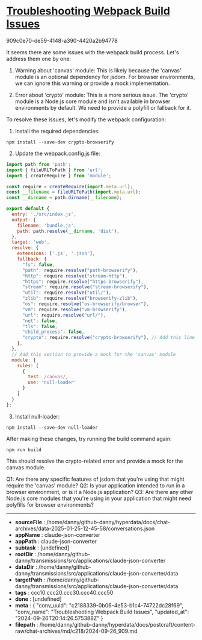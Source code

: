 # [Troubleshooting Webpack Build Issues](https://claude.ai/chat/c2188339-0b06-4e53-b1c4-74722dc28f69)

909c0e70-de59-4148-a390-4420a2b94778

 It seems there are some issues with the webpack build process. Let's address them one by one:

1. Warning about 'canvas' module:
This is likely because the 'canvas' module is an optional dependency for jsdom. For browser environments, we can ignore this warning or provide a mock implementation.

2. Error about 'crypto' module:
This is a more serious issue. The 'crypto' module is a Node.js core module and isn't available in browser environments by default. We need to provide a polyfill or fallback for it.

To resolve these issues, let's modify the webpack configuration:

1. Install the required dependencies:
```
npm install --save-dev crypto-browserify
```

2. Update the webpack.config.js file:

```javascript
import path from 'path';
import { fileURLToPath } from 'url';
import { createRequire } from 'module';

const require = createRequire(import.meta.url);
const __filename = fileURLToPath(import.meta.url);
const __dirname = path.dirname(__filename);

export default {
  entry: './src/index.js',
  output: {
    filename: 'bundle.js',
    path: path.resolve(__dirname, 'dist'),
  },
  target: 'web',
  resolve: {
    extensions: ['.js', '.json'],
    fallback: {
      "fs": false,
      "path": require.resolve("path-browserify"),
      "http": require.resolve("stream-http"),
      "https": require.resolve("https-browserify"),
      "stream": require.resolve("stream-browserify"),
      "util": require.resolve("util/"),
      "zlib": require.resolve("browserify-zlib"),
      "os": require.resolve("os-browserify/browser"),
      "vm": require.resolve("vm-browserify"),
      "url": require.resolve("url/"),
      "net": false,
      "tls": false,
      "child_process": false,
      "crypto": require.resolve("crypto-browserify"), // Add this line
    },
  },
  // Add this section to provide a mock for the 'canvas' module
  module: {
    rules: [
      {
        test: /canvas/,
        use: 'null-loader'
      }
    ]
  }
};
```

3. Install null-loader:
```
npm install --save-dev null-loader
```

After making these changes, try running the build command again:

```
npm run build
```

This should resolve the crypto-related error and provide a mock for the canvas module.

Q1: Are there any specific features of jsdom that you're using that might require the 'canvas' module?
Q2: Is your application intended to run in a browser environment, or is it a Node.js application?
Q3: Are there any other Node.js core modules that you're using in your application that might need polyfills for browser environments?

---

* **sourceFile** : /home/danny/github-danny/hyperdata/docs/chat-archives/data-2025-01-25-12-45-58/conversations.json
* **appName** : claude-json-converter
* **appPath** : claude-json-converter
* **subtask** : [undefined]
* **rootDir** : /home/danny/github-danny/transmissions/src/applications/claude-json-converter
* **dataDir** : /home/danny/github-danny/transmissions/src/applications/claude-json-converter/data
* **targetPath** : /home/danny/github-danny/transmissions/src/applications/claude-json-converter/data
* **tags** : ccc10.ccc20.ccc30.ccc40.ccc50
* **done** : [undefined]
* **meta** : {
  "conv_uuid": "c2188339-0b06-4e53-b1c4-74722dc28f69",
  "conv_name": "Troubleshooting Webpack Build Issues",
  "updated_at": "2024-09-26T20:14:26.575388Z"
}
* **filepath** : /home/danny/github-danny/hyperdata/docs/postcraft/content-raw/chat-archives/md/c218/2024-09-26_909.md